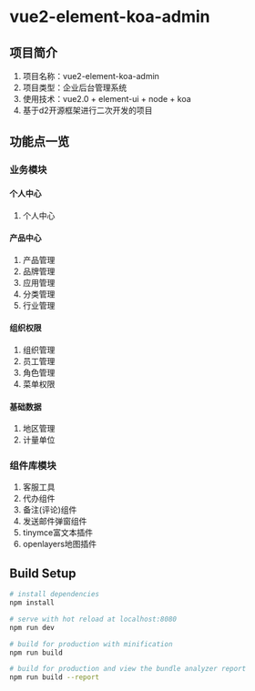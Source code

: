 # vue2-element-koa-admin

## 项目简介

1. 项目名称：vue2-element-koa-admin
2. 项目类型：企业后台管理系统
3. 使用技术：vue2.0 + element-ui + node + koa
4. 基于d2开源框架进行二次开发的项目

## 功能点一览

### 业务模块

#### 个人中心

1. 个人中心

#### 产品中心

1. 产品管理
2. 品牌管理
3. 应用管理
4. 分类管理
5. 行业管理

#### 组织权限

1. 组织管理
2. 员工管理
3. 角色管理
4. 菜单权限

#### 基础数据

1. 地区管理
2. 计量单位

### 组件库模块

1. 客服工具
2. 代办组件
3. 备注(评论)组件
4. 发送邮件弹窗组件
5. tinymce富文本插件
6. openlayers地图插件

## Build Setup

``` bash
# install dependencies
npm install

# serve with hot reload at localhost:8080
npm run dev

# build for production with minification
npm run build

# build for production and view the bundle analyzer report
npm run build --report
```

